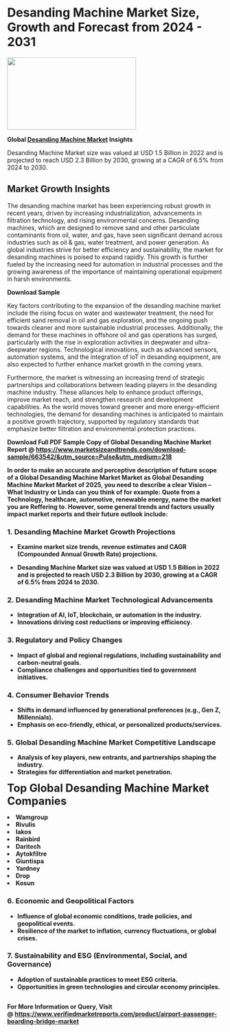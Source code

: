 <H1>Desanding Machine Market Size, Growth and Forecast from 2024 - 2031</H1><img class="aligncenter size-medium wp-image-584254" src="https://thirdeyenews.in/wp-content/uploads/2024/09/Global-Market-Research-300x168.jpeg" alt="" width="300" height="168" /><p><strong>Global&nbsp;<a href="https://www.marketsizeandtrends.com/download-sample/663542/&amp;utm_source=Pulse&amp;utm_medium=218">Desanding Machine Market</a> Insights</strong></p><p>Desanding Machine Market size was valued at USD 1.5 Billion in 2022 and is projected to reach USD 2.3 Billion by 2030, growing at a CAGR of 6.5% from 2024 to 2030.</p><p><h2>Market Growth Insights</h2> <p>The desanding machine market has been experiencing robust growth in recent years, driven by increasing industrialization, advancements in filtration technology, and rising environmental concerns. Desanding machines, which are designed to remove sand and other particulate contaminants from oil, water, and gas, have seen significant demand across industries such as oil & gas, water treatment, and power generation. As global industries strive for better efficiency and sustainability, the market for desanding machines is poised to expand rapidly. This growth is further fueled by the increasing need for automation in industrial processes and the growing awareness of the importance of maintaining operational equipment in harsh environments.</p> <p><strong>Download Sample</strong></p> <p>Key factors contributing to the expansion of the desanding machine market include the rising focus on water and wastewater treatment, the need for efficient sand removal in oil and gas exploration, and the ongoing push towards cleaner and more sustainable industrial processes. Additionally, the demand for these machines in offshore oil and gas operations has surged, particularly with the rise in exploration activities in deepwater and ultra-deepwater regions. Technological innovations, such as advanced sensors, automation systems, and the integration of IoT in desanding equipment, are also expected to further enhance market growth in the coming years.</p> <p>Furthermore, the market is witnessing an increasing trend of strategic partnerships and collaborations between leading players in the desanding machine industry. These alliances help to enhance product offerings, improve market reach, and strengthen research and development capabilities. As the world moves toward greener and more energy-efficient technologies, the demand for desanding machines is anticipated to maintain a positive growth trajectory, supported by regulatory standards that emphasize better filtration and environmental protection practices.</p> <p><strong></p><p><span class=""><strong>Download Full PDF Sample Copy of Global Desanding Machine Market Report</strong> @ <a href="https://www.marketsizeandtrends.com/download-sample/663542/&amp;utm_source=Pulse&amp;utm_medium=218" target="_blank">https://www.marketsizeandtrends.com/download-sample/663542/&amp;utm_source=Pulse&amp;utm_medium=218</a></span></p><p>In order to make an accurate and perceptive description of future scope of a Global&nbsp;Desanding Machine Market Market as Global&nbsp;Desanding Machine Market Market of 2025, you need to describe a clear Vision &ndash; What Industry or Linda can you think of for example: Quote from a Technology, healthcare, automotive, renewable energy, name the market you are Reffering to. However, some general trends and factors usually impact market reports and their future outlook include:</p><h3>1.&nbsp;<strong>Desanding Machine Market Growth Projections</strong></h3><ul><li>Examine market size trends, revenue estimates and CAGR (Compounded Annual Growth Rate) projections.</li><li><p>Desanding Machine Market size was valued at USD 1.5 Billion in 2022 and is projected to reach USD 2.3 Billion by 2030, growing at a CAGR of 6.5% from 2024 to 2030.</p></li></ul><h3>2.&nbsp;<strong>Desanding Machine Market Technological Advancements</strong></h3><ul><li>Integration of AI, IoT, blockchain, or automation in the industry.</li><li>Innovations driving cost reductions or improving efficiency.</li></ul><h3>3.&nbsp;<strong>Regulatory and Policy Changes</strong></h3><ul><li>Impact of global and regional regulations, including sustainability and carbon-neutral goals.</li><li>Compliance challenges and opportunities tied to government initiatives.</li></ul><h3>4.&nbsp;<strong>Consumer Behavior Trends</strong></h3><ul><li>Shifts in demand influenced by generational preferences (e.g., Gen Z, Millennials).</li><li>Emphasis on eco-friendly, ethical, or personalized products/services.</li></ul><h3>5.&nbsp;<strong>Global Desanding Machine Market Competitive Landscape</strong></h3><ul><li>Analysis of key players, new entrants, and partnerships shaping the industry.</li><li>Strategies for differentiation and market penetration.</li></ul><p data-pm-slice="1 1 []"><span style="color: inherit; font-family: inherit; font-size: 25px;">Top Global Desanding Machine Market Companies</span></p><div class="" data-test-id=""><p><li>Wamgroup</li><li> Rivulis</li><li> Iakos</li><li> Rainbird</li><li> Daritech</li><li> Aytokfiltre</li><li> Giuntispa</li><li> Yardney</li><li> Drop</li><li> Kosun</li></p></div><h3>6.&nbsp;<strong>Economic and Geopolitical Factors</strong></h3><ul><li>Influence of global economic conditions, trade policies, and geopolitical events.</li><li>Resilience of the market to inflation, currency fluctuations, or global crises.</li></ul><h3>7.&nbsp;<strong>Sustainability and ESG (Environmental, Social, and Governance)</strong></h3><ul><li>Adoption of sustainable practices to meet ESG criteria.</li><li>Opportunities in green technologies and circular economy principles.</li></ul><h2><strong style="font-size: 14px;">For More Information or Query, Visit @&nbsp;</strong><a style="background-color: #ffffff; font-size: 14px;" href="https://www.marketsizeandtrends.com/report/desanding-machine-market/" target="_blank">https://www.verifiedmarketreports.com/product/airport-passenger-boarding-bridge-market</a></h2>
